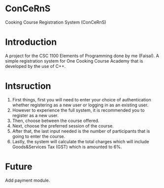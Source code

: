 # ConCeRnS
Cooking Course Registration System (ConCeRnS)

# Introduction
A project for the CSC 1100 Elements of Programming done by me (Faisal).
A simple registration system for One Cooking Course Academy that is developed by the use of C++.

# Intsruction
1) First things, first you will need to enter your choice of authentication whether registering as a new user or logging in as an existing user.
2) However to experience the full system, it is recommended you to register as a new user.
3) Then, choose between the course offered.
4) Next, choose the preferred session of the course.
5) After that, the last input needed is the number of participants that is going to enter the course.
6) Lastly, the system will calculate the total charges which will include Goods&Services Tax (GST) which is amounted to 6%.


# Future
Add payment module.
